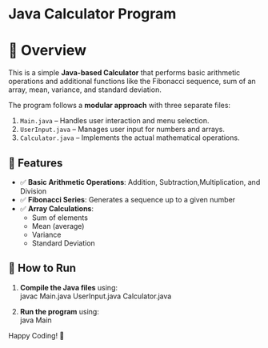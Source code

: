 # Java Calculator Program  

# 📌 Overview  
This is a simple **Java-based Calculator** that performs basic arithmetic operations and additional functions like the Fibonacci sequence, sum of an array, mean, variance, and standard deviation.  

The program follows a **modular approach** with three separate files:  
1. `Main.java` – Handles user interaction and menu selection.  
2. `UserInput.java` – Manages user input for numbers and arrays.  
3. `Calculator.java` – Implements the actual mathematical operations.  

## 🚀 Features  
- ✅ **Basic Arithmetic Operations**: Addition, Subtraction,Multiplication, and Division  
- ✅ **Fibonacci Series**: Generates a sequence up to a given number  
- ✅ **Array Calculations**:  
  - Sum of elements  
  - Mean (average)  
  - Variance  
  - Standard Deviation  


## 📜 How to Run  
1. **Compile the Java files** using:  
   javac Main.java UserInput.java Calculator.java

2. **Run the program** using:  
   java Main


Happy Coding! 🎯  
